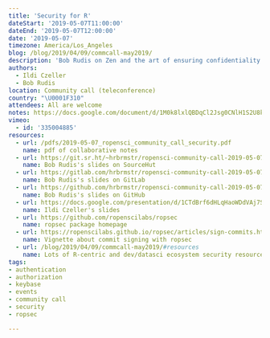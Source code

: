 ```yaml
---
title: 'Security for R'
dateStart: '2019-05-07T11:00:00'
dateEnd: '2019-05-07T12:00:00'
date: '2019-05-07'
timezone: America/Los_Angeles
blog: /blog/2019/04/09/commcall-may2019/
description: 'Bob Rudis on Zen and the art of ensuring confidentiality & integrity in analytics workflows; Ildi Czeller on Authorization vs authentication explained through signing commits: why you should do it and how the ropsec package helps you do it the right way.'
authors:
  - Ildi Czeller
  - Bob Rudis
location: Community call (teleconference)
country: "\U0001F310"
attendees: All are welcome
notes: https://docs.google.com/document/d/1M0k8lxlQBDqCl2Jsg0CNlH1S2U8kzsifo_lzupa3JQU/edit?usp=sharing
vimeo:
  - id: '335004885'
resources:
  - url: /pdfs/2019-05-07_ropensci_community_call_security.pdf
    name: pdf of collaborative notes
  - url: https://git.sr.ht/~hrbrmstr/ropensci-community-call-2019-05-07/tree
    name: Bob Rudis's slides on SourceHut
  - url: https://gitlab.com/hrbrmstr/ropensci-community-call-2019-05-07
    name: Bob Rudis's slides on GitLab
  - url: https://github.com/hrbrmstr/ropensci-community-call-2019-05-07
    name: Bob Rudis's slides on GitHub
  - url: https://docs.google.com/presentation/d/1CTdBrf6dHLqHaoWDdVAj7SpR1hgl4uzo7DJmSHmljFQ/edit?usp=sharing
    name: Ildi Czeller's slides
  - url: https://github.com/ropenscilabs/ropsec
    name: ropsec package homepage
  - url: https://ropenscilabs.github.io/ropsec/articles/sign-commits.html
    name: Vignette about commit signing with ropsec  
  - url: /blog/2019/04/09/commcall-may2019/#resources
    name: Lots of R-centric and dev/datasci ecosystem security resources in blog post
tags:
- authentication
- authorization
- keybase
- events
- community call
- security
- ropsec

---
```

